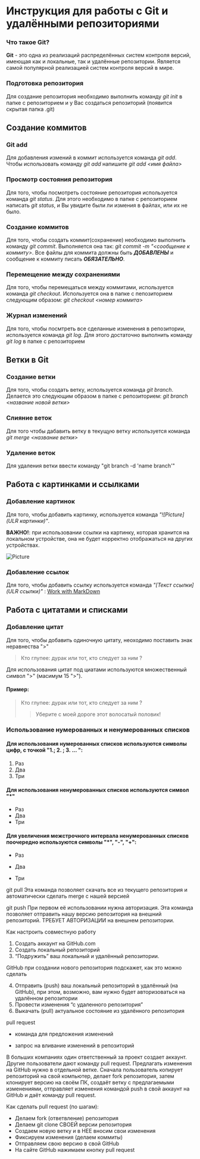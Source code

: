 # Инструкция для работы с Git и удалёнными репозиториями

### Что такое Git?

**Git** - это одна из реализаций распределённых систем контроля версий, имеющая как и локальные, так и удалённые репозитории. Является самой популярной реализацией систем контроля версий в мире.

### Подготовка репозитория

Для создание репозитория необходимо выполнить команду *git init*  в папке с репозиторием и у Вас создаться репозиторий (появится скрытая папка .git)

## Создание коммитов

### Git add

Для добавления измений в коммит используется команда *git add*. Чтобы использовать команду *git add* напишите *git add <имя файла>*

### Просмотр состояния репозитория

Для того, чтобы посмотреть состояние репозитория используется команда *git status*. Для этого необходимо в папке с репозиторием написать *git status*, и Вы увидите были ли измения в файлах, или их не было.

### Создание коммитов

Для того, чтобы создать коммит(сохранение) необходимо выполнить команду *git commit*. Выполняется она так: *git commit -m "<сообщение к коммиту>*. Все файлы для коммита должны быть ***ДОБАВЛЕНЫ*** и сообщение к коммиту писать ***ОБЯЗАТЕЛЬНО***.

### Перемещение между сохранениями

Для того, чтобы перемещаться между коммитами, используется команда *git checkout*. Используется она в папке с пепозиторием следующим образом: *git checkout <номер коммита>*

### Журнал изменений

Для того, чтобы посмтреть все сделанные изменения в репозитории, используется команда *git log*. Для этого достаточно выполнить команду *git log* в папке с репозиторием

## Ветки в Git

### Создание ветки

Для того, чтобы создать ветку, используется команда *git branch*. Делается это следующим образом в папке с репозиторием: *git branch <название новой ветки>*

### Слияние веток

Для того чтобы дабавить ветку в текущую ветку используется команда *git merge  <название ветки>*

### Удаление веток

Для удаления ветки ввести команду "git branch -d 'name branch'"

## Работа с картинками и ссылками

### Добавление картинок

Для того, чтобы добавить картинку, используется команда *"![Picture](ULR картинки)"*. 

**ВАЖНО!**: при использовании ссылки на картинку, которая хранится на локальном устройстве, она не будет корректно отображаться на других устройствах.

![Picture](https://webmg.ru/wp-content/uploads/2022/11/i-50-11.jpeg) 

### Добавление ссылок

Для того, чтобы добавить ссылку используется команда *"[Текст ссылки](ULR ссылки)"* : [Work with MarkDown](https://devric.github.io/articles/markdown-syntax/)

## Работа с цитатами и списками

### Добавление цитат 

Для того, чтобы добавить одиночную цитату, неоходимо поставить знак неравнества ">"

> Кто глупее: дурак или тот, кто следует за ним ?

Для использования цитат под циатами используются множественный символ ">" (масимум 15 ">"). 

#### Пример: 

> Кто глупее: дурак или тот, кто следует за ним ?
>> Уберите с моей дороге этот волосатый половик!

### Использование нумерованных и ненумерованных списков 

#### Для использования нумерованных списков используются символы цифр, с точкой "1.; 2. ; 3. ... ":

1. Раз
2. Два
3. Три

#### Для использования ненумерованных списков используются символ "*"

* Раз
* Два
* Три

#### Для увеличения межстрочного интервала ненумерованных списков поочередно используются символы "*", "-", "+":

* Раз 
- Два
+ Три

git pull
Эта команда позволяет скачать все из текущего репозитория и автоматически сделать merge с нашей версией

git push
При первом её использовании нужна авторизация.
Эта команда позволяет отправить нашу версию репозитория на внешний репозиторий. ТРЕБУЕТ АВТОРИЗАЦИИ на внешнем репозитории.

Как настроить совместную работу

1. Создать аккаунт на GitHub.com
2. Создать локальный репозиторий
3. “Подружить” ваш локальный и удалённый репозитории.

GitHub при создании нового репозитория подскажет, как это можно сделать
    
4. Отправить (push) ваш локальный репозиторий в удалённый (на GitHub), при этом, возможно, вам нужно будет авторизоваться на удалённом репозитории
5. Провести изменения “с удаленного репозитория”
6. Выкачать (pull) актуальное состояние из удалённого репозитория

pull request

- команда для предложения изменений 

- запрос на вливание изменений в репозиторий

В больших компаниях один ответственный за проект создает аккаунт. Другие пользователи дают команду pull request. Предлагать изменения на GitHub нужно в отдельной ветке. 
Сначала пользователь копирует репозиторий на свой компьютер, делает fork репозитория, затем клонирует версию на своём ПК, создаёт ветку с предлагаемыми изменениями, отправляет изменения командой push в свой аккаунт на GitHub и даёт команду pull request.

Как сделать pull request (по шагам):

- Делаем fork (ответвление) репозитория
- Делаем git clone СВОЕЙ версии репозитория
- Создаем новую ветку и в НЕЕ вносим свои изменения
- Фиксируем изменения (делаем коммиты)
- Отправляем свою версию в свой GitHub
- На сайте GitHub нажимаем кнопку pull request